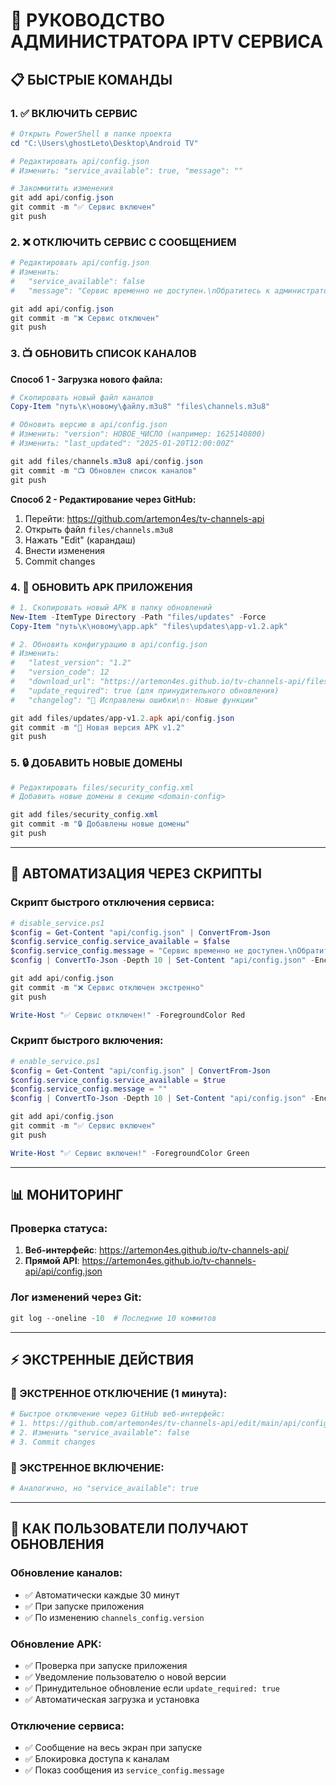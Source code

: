 # 🔧 РУКОВОДСТВО АДМИНИСТРАТОРА IPTV СЕРВИСА

## 📋 БЫСТРЫЕ КОМАНДЫ

### 1. ✅ ВКЛЮЧИТЬ СЕРВИС
```powershell
# Открыть PowerShell в папке проекта
cd "C:\Users\ghostLeto\Desktop\Android TV"

# Редактировать api/config.json
# Изменить: "service_available": true, "message": ""

# Закоммитить изменения
git add api/config.json
git commit -m "✅ Сервис включен"
git push
```

### 2. ❌ ОТКЛЮЧИТЬ СЕРВИС С СООБЩЕНИЕМ
```powershell
# Редактировать api/config.json
# Изменить: 
#   "service_available": false
#   "message": "Сервис временно не доступен.\nОбратитесь к администратору."

git add api/config.json
git commit -m "❌ Сервис отключен"
git push
```

### 3. 📺 ОБНОВИТЬ СПИСОК КАНАЛОВ

**Способ 1 - Загрузка нового файла:**
```powershell
# Скопировать новый файл каналов
Copy-Item "путь\к\новому\файлу.m3u8" "files\channels.m3u8"

# Обновить версию в api/config.json
# Изменить: "version": НОВОЕ_ЧИСЛО (например: 1625140800)
# Изменить: "last_updated": "2025-01-20T12:00:00Z"

git add files/channels.m3u8 api/config.json
git commit -m "📺 Обновлен список каналов"
git push
```

**Способ 2 - Редактирование через GitHub:**
1. Перейти: https://github.com/artemon4es/tv-channels-api
2. Открыть файл `files/channels.m3u8`
3. Нажать "Edit" (карандаш)
4. Внести изменения
5. Commit changes

### 4. 📱 ОБНОВИТЬ APK ПРИЛОЖЕНИЯ

```powershell
# 1. Скопировать новый APK в папку обновлений
New-Item -ItemType Directory -Path "files/updates" -Force
Copy-Item "путь\к\новому\app.apk" "files\updates\app-v1.2.apk"

# 2. Обновить конфигурацию в api/config.json
# Изменить:
#   "latest_version": "1.2"
#   "version_code": 12
#   "download_url": "https://artemon4es.github.io/tv-channels-api/files/updates/app-v1.2.apk"
#   "update_required": true (для принудительного обновления)
#   "changelog": "🔧 Исправлены ошибки\n✨ Новые функции"

git add files/updates/app-v1.2.apk api/config.json
git commit -m "📱 Новая версия APK v1.2"
git push
```

### 5. 🔒 ДОБАВИТЬ НОВЫЕ ДОМЕНЫ

```powershell
# Редактировать files/security_config.xml
# Добавить новые домены в секцию <domain-config>

git add files/security_config.xml
git commit -m "🔒 Добавлены новые домены"
git push
```

---

## 🚀 АВТОМАТИЗАЦИЯ ЧЕРЕЗ СКРИПТЫ

### Скрипт быстрого отключения сервиса:
```powershell
# disable_service.ps1
$config = Get-Content "api/config.json" | ConvertFrom-Json
$config.service_config.service_available = $false
$config.service_config.message = "Сервис временно не доступен.\nОбратитесь к администратору."
$config | ConvertTo-Json -Depth 10 | Set-Content "api/config.json" -Encoding UTF8

git add api/config.json
git commit -m "❌ Сервис отключен экстренно"
git push

Write-Host "✅ Сервис отключен!" -ForegroundColor Red
```

### Скрипт быстрого включения:
```powershell
# enable_service.ps1
$config = Get-Content "api/config.json" | ConvertFrom-Json
$config.service_config.service_available = $true
$config.service_config.message = ""
$config | ConvertTo-Json -Depth 10 | Set-Content "api/config.json" -Encoding UTF8

git add api/config.json
git commit -m "✅ Сервис включен"
git push

Write-Host "✅ Сервис включен!" -ForegroundColor Green
```

---

## 📊 МОНИТОРИНГ

### Проверка статуса:
1. **Веб-интерфейс**: https://artemon4es.github.io/tv-channels-api/
2. **Прямой API**: https://artemon4es.github.io/tv-channels-api/api/config.json

### Лог изменений через Git:
```powershell
git log --oneline -10  # Последние 10 коммитов
```

---

## ⚡ ЭКСТРЕННЫЕ ДЕЙСТВИЯ

### 🚨 ЭКСТРЕННОЕ ОТКЛЮЧЕНИЕ (1 минута):
```powershell
# Быстрое отключение через GitHub веб-интерфейс:
# 1. https://github.com/artemon4es/tv-channels-api/edit/main/api/config.json
# 2. Изменить "service_available": false
# 3. Commit changes
```

### 🔧 ЭКСТРЕННОЕ ВКЛЮЧЕНИЕ:
```powershell
# Аналогично, но "service_available": true
```

---

## 📱 КАК ПОЛЬЗОВАТЕЛИ ПОЛУЧАЮТ ОБНОВЛЕНИЯ

### Обновление каналов:
- ✅ Автоматически каждые 30 минут
- ✅ При запуске приложения
- ✅ По изменению `channels_config.version`

### Обновление APK:
- ✅ Проверка при запуске приложения
- ✅ Уведомление пользователю о новой версии
- ✅ Принудительное обновление если `update_required: true`
- ✅ Автоматическая загрузка и установка

### Отключение сервиса:
- ✅ Сообщение на весь экран при запуске
- ✅ Блокировка доступа к каналам
- ✅ Показ сообщения из `service_config.message` 